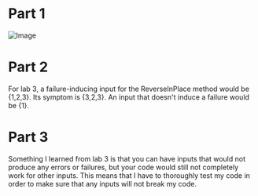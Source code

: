  # **Part 1**
 ![Image](http://CodeForServer.png)
 
 # **Part 2**
 For lab 3, a failure-inducing input for the ReverseInPlace method would be {1,2,3}. Its symptom is {3,2,3}. An input that doesn't induce a failure would be {1}.
 
 
 # **Part 3**
 Something I learned from lab 3 is that you can have inputs that would not produce any errors or failures, but your code would still not completely work for other inputs. This means that I have to thoroughly test my code in order to make sure that any inputs will not break my code. 
